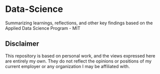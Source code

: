 # Data-Science
Summarizing learnings, reflections, and other key findings based on the Applied Data Science Program - MIT

## Disclaimer
This repository is based on personal work, and the views expressed here are entirely my own. They do not reflect the opinions or positions of my current employer or any organization I may be affiliated with.
